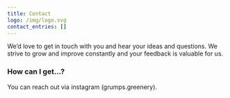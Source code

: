```yaml
---
title: Contact
logo: /img/logo.svg
contact_entries: []
---
```

We’d love to get in touch with you and hear your ideas and
questions. We strive to grow and improve constantly and your feedback
is valuable for us.

<h3 class="f4 b lh-title mb2">How can I get…?</h3>

You can  reach out via instagram (grumps.greenery).
